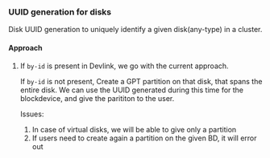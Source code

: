 ### UUID generation for disks


Disk UUID generation to uniquely identify a given disk(any-type) in a cluster.


#### Approach

1. If `by-id` is present in Devlink, we go with the current approach. 
   
   If `by-id` is not present, 
Create a GPT partition on that disk, that spans the entire disk. We can use the UUID generated during this time for the blockdevice, and give the parititon to the user.

	Issues:
	1. In case of virtual disks, we will be able to give only a partition
	2. If users need to create again a partition on the given BD, it will error out